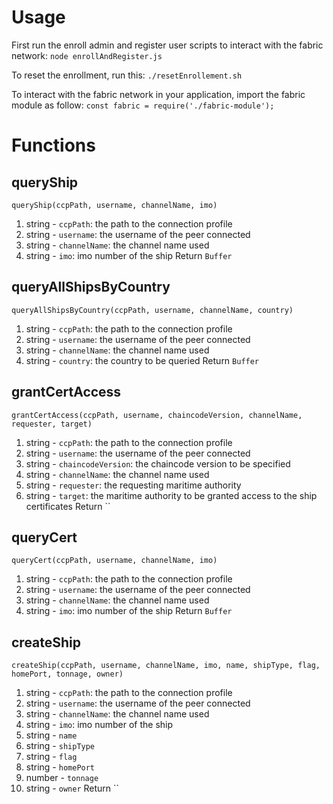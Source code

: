 # Usage

First run the enroll admin and register user scripts to interact with the fabric network:
`node enrollAndRegister.js`

To reset the enrollment, run this:
`./resetEnrollement.sh`

To interact with the fabric network in your application, import the fabric module as follow:
`const fabric = require('./fabric-module');`

# Functions

## queryShip
`queryShip(ccpPath, username, channelName, imo)`
1. string - `ccpPath`: the path to the connection profile
2. string - `username`: the username of the peer connected
3. string - `channelName`: the channel name used
4. string - `imo`: imo number of the ship
Return `Buffer`

## queryAllShipsByCountry
`queryAllShipsByCountry(ccpPath, username, channelName, country)`
1. string - `ccpPath`: the path to the connection profile
2. string - `username`: the username of the peer connected
3. string - `channelName`: the channel name used
4. string - `country`: the country to be queried
Return `Buffer`

## grantCertAccess
`grantCertAccess(ccpPath, username, chaincodeVersion, channelName, requester, target)`
1. string - `ccpPath`: the path to the connection profile
2. string - `username`: the username of the peer connected
3. string - `chaincodeVersion`: the chaincode version to be specified
4. string - `channelName`: the channel name used
5. string - `requester`: the requesting maritime authority
6. string - `target`: the maritime authority to be granted access to the ship certificates
Return ``

## queryCert
`queryCert(ccpPath, username, channelName, imo)`
1. string - `ccpPath`: the path to the connection profile
2. string - `username`: the username of the peer connected
3. string - `channelName`: the channel name used
4. string - `imo`: imo number of the ship
Return `Buffer`

## createShip
`createShip(ccpPath, username, channelName, imo, name, shipType, flag, homePort, tonnage, owner)`
1. string - `ccpPath`: the path to the connection profile
2. string - `username`: the username of the peer connected
3. string - `channelName`: the channel name used
4. string - `imo`: imo number of the ship
5. string - `name`
6. string - `shipType`
7. string - `flag`
8. string - `homePort`
9. number - `tonnage`
10. string - `owner`
Return ``